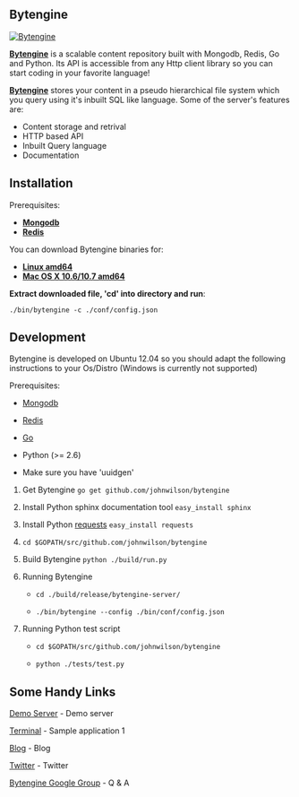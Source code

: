 ## Bytengine

[![Bytengine](http://www.bytengine.com/static/img/logo.jpg)](http://www.bytengine.com)

**[Bytengine](http://www.bytengine.com/ "Bytengine")** is a scalable content repository built with
Mongodb, Redis, Go and Python.
Its API is accessible from any Http client library so you can start coding in your favorite language!

**[Bytengine](http://www.bytengine.com/ "Bytengine")** stores your content in a pseudo hierarchical 
file system which you query using it's inbuilt SQL like language.
Some of the server's features are:

* Content storage and retrival
* HTTP based API
* Inbuilt Query language
* Documentation

## Installation

Prerequisites:

* **[Mongodb](http://docs.mongodb.org/manual/installation/ "Mongodb")**
* **[Redis](http://redis.io/download "Redis")**

You can download Bytengine binaries for:

* **[Linux amd64](http://www.bytengine.com/static/dl/linux_amd64.tar.gz "Linux amd64")**
* **[Mac OS X 10.6/10.7 amd64](http://www.bytengine.com/static/dl/osx_amd64.tar.gz "Mac OS X 10.6/10.7 amd64")**

**Extract downloaded file, 'cd' into directory and run**:

`./bin/bytengine -c ./conf/config.json`

## Development

Bytengine is developed on Ubuntu 12.04 so you should adapt the following instructions
to your Os/Distro (Windows is currently not supported)

Prerequisites:

* [Mongodb](http://docs.mongodb.org/manual/installation/ "Mongodb")

* [Redis](http://redis.io/download "Redis")

* [Go](http://golang.org/doc/install "Go")

* Python (>= 2.6)

* Make sure you have 'uuidgen'

1. Get Bytengine `go get github.com/johnwilson/bytengine`

2. Install Python sphinx documentation tool `easy_install sphinx`

3. Install Python [requests](http://docs.python-requests.org/en/latest/ "requests") `easy_install requests`

4. `cd $GOPATH/src/github.com/johnwilson/bytengine`

5. Build Bytengine `python ./build/run.py`

6. Running Bytengine
	
	* `cd ./build/release/bytengine-server/` 

	* `./bin/bytengine --config ./bin/conf/config.json`

7. Running Python test script
	
	* `cd $GOPATH/src/github.com/johnwilson/bytengine`

	* `python ./tests/test.py`

## Some Handy Links

[Demo Server](http://www.bytengine.com/) - Demo server

[Terminal](http://terminal.bytengine.com) - Sample application 1

[Blog](http://bytengine.blogspot.com/) - Blog

[Twitter](https://twitter.com/bytengine) - Twitter

[Bytengine Google Group](http://groups.google.com/group/bytengine) - Q & A
